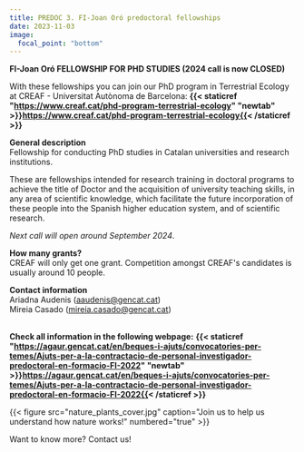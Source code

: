 ```yaml
---
title: PREDOC 3. FI-Joan Oró predoctoral fellowships
date: 2023-11-03
image:
  focal_point: "bottom"
---
```


**FI-Joan Oró FELLOWSHIP FOR PHD STUDIES (2024 call is now CLOSED)**
<!--more-->

With these fellowships you can join our PhD program in Terrestrial Ecology at CREAF - Universitat Autònoma de Barcelona:
**{{< staticref "https://www.creaf.cat/phd-program-terrestrial-ecology" "newtab" >}}https://www.creaf.cat/phd-program-terrestrial-ecology{{< /staticref >}}**<br />

**General description**<br />
Fellowship for conducting PhD studies in Catalan universities and research institutions.<br />

These are fellowships intended for research training in doctoral programs to achieve the title of Doctor and the acquisition of university teaching skills, in any area of ​​scientific knowledge, which facilitate the future incorporation of these people into the Spanish higher education system, and of scientific research.

*Next call will open around September 2024*. <br />

**How many grants?**<br />
CREAF will only get one grant. Competition amongst CREAF's candidates is usually around 10 people.<br />

**Contact information**<br />
Ariadna Audenis (aaudenis@gencat.cat)<br />
Mireia Casado (mireia.casado@gencat.cat) <br />
<br />

**Check all information in the following webpage:**
**{{< staticref "https://agaur.gencat.cat/en/beques-i-ajuts/convocatories-per-temes/Ajuts-per-a-la-contractacio-de-personal-investigador-predoctoral-en-formacio-FI-2022" "newtab" >}}https://agaur.gencat.cat/en/beques-i-ajuts/convocatories-per-temes/Ajuts-per-a-la-contractacio-de-personal-investigador-predoctoral-en-formacio-FI-2022{{< /staticref >}}**


<!--more-->

{{< figure src="nature_plants_cover.jpg" caption="Join us to help us understand how nature works!" numbered="true" >}}

<!--more-->
Want to know more? Contact us!
